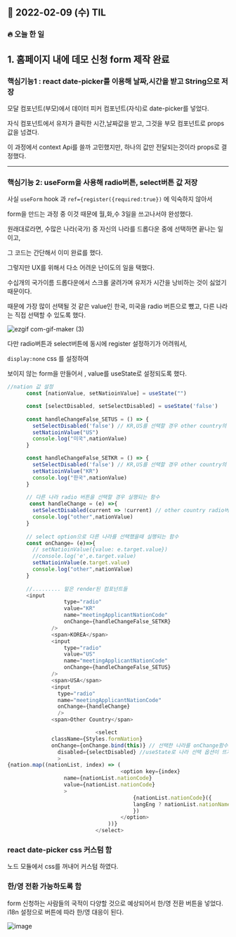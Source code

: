 ## 📆 2022-02-09 (수) TIL

### 🔥 오늘 한 일 <br>
 
 
## 1. 홈페이지 내에 데모 신청 form 제작 완료

### 핵심기능1 : react date-picker를 이용해 날짜,시간을 받고 String으로 저장 

모달 컴포넌트(부모)에서 데이터 피커 컴포넌트(자식)로 date-picker를 넣었다.

자식 컴포넌트에서 유저가 클릭한 시간,날짜값을 받고, 그것을 부모 컴포넌트로 props 값을 넘겼다.

이 과정에서 context Api를 쓸까 고민했지만, 하나의 값만 전달되는것이라 props로 결정했다.

<hr/>



### 핵심기능 2: useForm을 사용해 radio버튼, select버튼 값 저장 

사실 ```useForm``` hook 과 ```ref={register({required:true})``` 에 익숙하지 않아서  

form을 만드는 과정 중 이것 때문에 월,화,수 3일을 쓰고나서야 완성했다.

원래대로라면, 수많은 나라(국가) 중 자신의 나라를 드롭다운 중에 선택하면 끝나는 일이고, 

그 코드는 간단해서 이미 완료를 했다.  

그렇지만 UX를 위해서 다소 어려운 난이도의 일을 택했다.  

수십개의 국가이름 드롭다운에서 스크롤 굴려가며 유저가 시간을 낭비하는 것이 싫었기 때문이다.  

때문에 가장 많이 선택될 것 같은 value인 한국, 미국을 radio 버튼으로 뺐고, 다른 나라는 직접 선택할 수 있도록 했다.

![ezgif com-gif-maker (3)](https://user-images.githubusercontent.com/29091608/153176934-0f8f2906-b538-457f-bd5e-29f1a223346b.gif)


다만 radio버튼과 select버튼에 동시에 register 설정하기가 어려워서,

```display:none``` css 를 설정하여  

보이지 않는 form을 만들어서 , value를 useState로 설정되도록 했다. 

```js
//nation 값 설정
      const [nationValue, setNatioinValue] = useState("")

      const [selectDisabled, setSelectDisabled] = useState('false')
      
      const handleChangeFalse_SETUS = () => {
        setSelectDisabled('false') // KR,US를 선택할 경우 other country의 select option을 선택할 수 없도록 막았다.
        setNatioinValue("US")
        console.log("미국",nationValue)
      }

      const handleChangeFalse_SETKR = () => {
        setSelectDisabled('false') // KR,US를 선택할 경우 other country의 select option을 선택할 수 없도록 막았다.
        setNatioinValue("KR")
        console.log("한국",nationValue)
      }
      
      // 다른 나라 radio 버튼을 선택할 경우 실행되는 함수
       const handleChange = (e) =>{
        setSelectDisabled(current => !current) // other country radio버튼을 클릭하면 select option을 선택할 수 있도록 한다.
        console.log("other",nationValue)
      }
      
      // select option으로 다른 나라를 선택했을때 실행되는 함수
      const onChange= (e)=>{
        // setNatioinValue({value: e.target.value})
        //console.log('e',e.target.value)
        setNatioinValue(e.target.value)
        console.log("other",nationValue)
      }
      
      //......... 밑은 render된 컴포넌트들 
      <input
                  type="radio" 
                  value="KR"
                  name="meetingApplicantNationCode"
                  onChange={handleChangeFalse_SETKR}
              />
              <span>KOREA</span>
              <input
                  type="radio" 
                  value="US"
                  name="meetingApplicantNationCode"
                  onChange={handleChangeFalse_SETUS}
              />
              <span>USA</span>
              <input 
                type="radio" 
                name="meetingApplicantNationCode" 
                onChange={handleChange} 
                />
              <span>Other Country</span>

							<select 
              className={Styles.formNation}
              onChange={onChange.bind(this)} // 선택한 나라를 onChange함수에 전달한다
                disabled={selectDisabled} //useState로 나라 선택 옵션이 뜨지 않도록 관리
                >
{nation.map((nationList, index) => (
									<option key={index}
                  name={nationList.nationCode} 
                  value={nationList.nationCode}
                  >
										{nationList.nationCode}({
										langEng ? nationList.nationNameEng : nationList.nationNameKor 
										})
									</option>
								))}
							</select>

```



### react date-picker css 커스텀 함 

노드 모듈에서 css를 꺼내어 커스텀 하였다.


### 한/영 전환 가능하도록 함 

form 신청하는 사람들의 국적이 다양할 것으로 예상되어서 한/영 전환 버튼을 넣었다.
i18n 설정으로 버튼에 따라 한/영 대응이 된다.

![image](https://user-images.githubusercontent.com/29091608/153178232-f368bb30-fe7a-4d67-a72d-77cc05fc8014.png)

